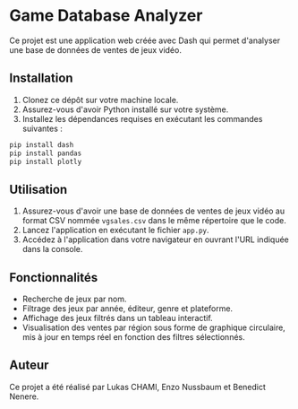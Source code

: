# Game Database Analyzer

Ce projet est une application web créée avec Dash qui permet d'analyser une base de données de ventes de jeux vidéo.

## Installation

1. Clonez ce dépôt sur votre machine locale.
2. Assurez-vous d'avoir Python installé sur votre système.
3. Installez les dépendances requises en exécutant les commandes suivantes :

```python
pip install dash
pip install pandas
pip install plotly
```

## Utilisation

1. Assurez-vous d'avoir une base de données de ventes de jeux vidéo au format CSV nommée `vgsales.csv` dans le même répertoire que le code.
2. Lancez l'application en exécutant le fichier `app.py`.
3. Accédez à l'application dans votre navigateur en ouvrant l'URL indiquée dans la console.

## Fonctionnalités

- Recherche de jeux par nom.
- Filtrage des jeux par année, éditeur, genre et plateforme.
- Affichage des jeux filtrés dans un tableau interactif.
- Visualisation des ventes par région sous forme de graphique circulaire, mis à jour en temps réel en fonction des filtres sélectionnés.

## Auteur

Ce projet a été réalisé par Lukas CHAMI, Enzo Nussbaum et Benedict Nenere.
